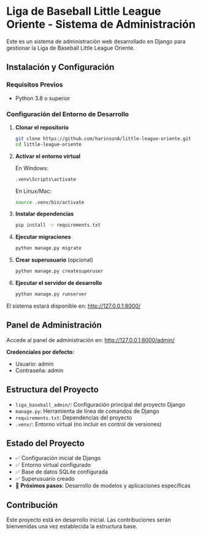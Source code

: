 # Liga de Baseball Little League Oriente - Sistema de Administración

Este es un sistema de administración web desarrollado en Django para gestionar la Liga de Baseball Little League Oriente.

## Instalación y Configuración

### Requisitos Previos

- Python 3.8 o superior

### Configuración del Entorno de Desarrollo

1. **Clonar el repositorio**

   ```bash
   git clone https://github.com/harinsonA/little-league-oriente.git
   cd little-league-oriente
   ```

2. **Activar el entorno virtual**

   En Windows:

   ```cmd
   .venv\Scripts\activate
   ```

   En Linux/Mac:

   ```bash
   source .venv/bin/activate
   ```

3. **Instalar dependencias**

   ```bash
   pip install -r requirements.txt
   ```

4. **Ejecutar migraciones**

   ```bash
   python manage.py migrate
   ```

5. **Crear superusuario** (opcional)

   ```bash
   python manage.py createsuperuser
   ```

6. **Ejecutar el servidor de desarrollo**
   ```bash
   python manage.py runserver
   ```

El sistema estará disponible en: http://127.0.0.1:8000/

## Panel de Administración

Accede al panel de administración en: http://127.0.0.1:8000/admin/

**Credenciales por defecto:**

- Usuario: admin
- Contraseña: admin

## Estructura del Proyecto

- `liga_baseball_admin/`: Configuración principal del proyecto Django
- `manage.py`: Herramienta de línea de comandos de Django
- `requirements.txt`: Dependencias del proyecto
- `.venv/`: Entorno virtual (no incluir en control de versiones)

## Estado del Proyecto

- ✅ Configuración inicial de Django
- ✅ Entorno virtual configurado
- ✅ Base de datos SQLite configurada
- ✅ Superusuario creado
- 🔄 **Próximos pasos**: Desarrollo de modelos y aplicaciones específicas

## Contribución

Este proyecto está en desarrollo inicial. Las contribuciones serán bienvenidas una vez establecida la estructura base.
